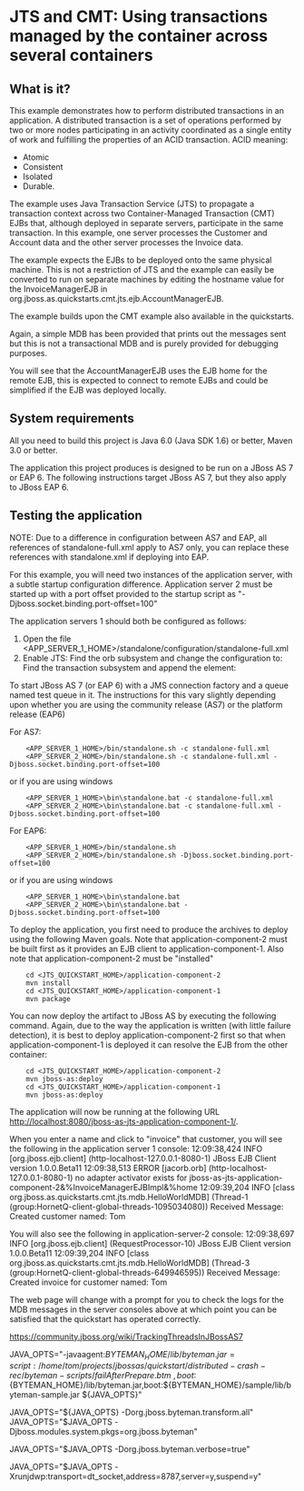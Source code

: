 JTS and CMT: Using transactions managed by the container across several containers 
==================================================================================

What is it?
-----------

This example demonstrates how to perform distributed transactions in an application. A 
distributed transaction is a set of operations performed by two or more nodes 
participating in an activity coordinated as a single entity of work and fulfilling
the properties of an ACID transaction. ACID meaning:

* Atomic
* Consistent
* Isolated
* Durable.

The example uses Java Transaction Service (JTS) to propagate a transaction context across 
two Container-Managed Transaction (CMT) EJBs that, although deployed in separate servers,
participate in the same transaction. In this example, one server processes the 
Customer and Account data and the other server processes the Invoice data.

The example expects the EJBs to be deployed onto the same physical machine. This is not a 
restriction of JTS and the example can easily be converted to run on separate machines by 
editing the hostname value for the InvoiceManagerEJB in org.jboss.as.quickstarts.cmt.jts.ejb.AccountManagerEJB.

The example builds upon the CMT example also available in the quickstarts. 

Again, a simple MDB has been provided that prints out the messages sent but this is not a 
transactional MDB and is purely provided for debugging purposes.

You will see that the AccountManagerEJB uses the EJB home for the remote EJB, this is expected
to connect to remote EJBs and could be simplified if the EJB was deployed locally.


System requirements
-------------------

All you need to build this project is Java 6.0 (Java SDK 1.6) or better, Maven 3.0 or better.

The application this project produces is designed to be run on a JBoss AS 7 or EAP 6. 
The following instructions target JBoss AS 7, but they also apply to JBoss EAP 6.


Testing the application
-------------------------

NOTE: Due to a difference in configuration between AS7 and EAP, all references of standalone-full.xml
apply to AS7 only, you can replace these references with standalone.xml if deploying into EAP.


For this example, you will need two instances of the application server, with a subtle startup 
configuration difference. Application server 2 must be started up with a port offset provided
to the startup script as "-Djboss.socket.binding.port-offset=100"

The application servers 1 should both be configured as follows:

1.    Open the file <APP_SERVER_1_HOME>/standalone/configuration/standalone-full.xml
2.    Enable JTS:
    Find the orb subsystem and change the configuration to:
        <subsystem xmlns="urn:jboss:domain:jacorb:1.1">
            <orb>
                <initializers security="on" transactions="on"/>
            </orb>
        </subsystem>
    Find the transaction subsystem and append the <jts/> element:
        <subsystem xmlns="urn:jboss:domain:transactions:1.1">
            <!-- LEAVE EXISTING CONFIG AND APPEND THE FOLLOWING -->
            <jts/>
        </subsystem>
        

To start JBoss AS 7 (or EAP 6) with a JMS connection factory and a queue named test queue in it. The instructions
for this vary slightly depending upon whether you are using the community release (AS7) or the platform release (EAP6)

For AS7:

        <APP_SERVER_1_HOME>/bin/standalone.sh -c standalone-full.xml
        <APP_SERVER_2_HOME>/bin/standalone.sh -c standalone-full.xml -Djboss.socket.binding.port-offset=100

or if you are using windows

        <APP_SERVER_1_HOME>\bin\standalone.bat -c standalone-full.xml
        <APP_SERVER_2_HOME>\bin\standalone.bat -c standalone-full.xml -Djboss.socket.binding.port-offset=100

For EAP6:

        <APP_SERVER_1_HOME>/bin/standalone.sh
        <APP_SERVER_2_HOME>/bin/standalone.sh -Djboss.socket.binding.port-offset=100

or if you are using windows

        <APP_SERVER_1_HOME>\bin\standalone.bat
        <APP_SERVER_2_HOME>\bin\standalone.bat -Djboss.socket.binding.port-offset=100


To deploy the application, you first need to produce the archives to deploy using
the following Maven goals. Note that application-component-2 must be built first as it provides an EJB client
to application-component-1. Also note that application-component-2 must be "installed"

        cd <JTS_QUICKSTART_HOME>/application-component-2
        mvn install
        cd <JTS_QUICKSTART_HOME>/application-component-1
        mvn package
        
You can now deploy the artifact to JBoss AS by executing the following command. Again, due to the way the 
application is written (with little failure detection), it is best to deploy application-component-2 first
so that when application-component-1 is deployed it can resolve the EJB from the other container: 
        
        cd <JTS_QUICKSTART_HOME>/application-component-2
        mvn jboss-as:deploy
        cd <JTS_QUICKSTART_HOME>/application-component-1
        mvn jboss-as:deploy

The application will now be running at the following URL <http://localhost:8080/jboss-as-jts-application-component-1/>.

When you enter a name and click to "invoice" that customer, you will see the following in the application server 1 console:
12:09:38,424 INFO  [org.jboss.ejb.client] (http-localhost-127.0.0.1-8080-1) JBoss EJB Client version 1.0.0.Beta11
12:09:38,513 ERROR [jacorb.orb] (http-localhost-127.0.0.1-8080-1) no adapter activator exists for jboss-as-jts-application-component-2&%InvoiceManagerEJBImpl&%home
12:09:39,204 INFO  [class org.jboss.as.quickstarts.cmt.jts.mdb.HelloWorldMDB] (Thread-1 (group:HornetQ-client-global-threads-1095034080)) Received Message: Created customer named: Tom

You will also see the following in application-server-2 console:
12:09:38,697 INFO  [org.jboss.ejb.client] (RequestProcessor-10) JBoss EJB Client version 1.0.0.Beta11
12:09:39,204 INFO  [class org.jboss.as.quickstarts.cmt.jts.mdb.HelloWorldMDB] (Thread-3 (group:HornetQ-client-global-threads-649946595)) Received Message: Created invoice for customer named: Tom

The web page will change with a prompt for you to check the logs for the MDB messages in the server consoles above at which point you can be satisfied that the quickstart
has operated correctly.



https://community.jboss.org/wiki/TrackingThreadsInJBossAS7

JAVA_OPTS="-javaagent:${BYTEMAN_HOME}/lib/byteman.jar=script:/home/tom/projects/jbossas/quickstart/distributed-crash-rec/byteman-scripts/failAfterPrepare.btm\
,boot:${BYTEMAN_HOME}/lib/byteman.jar,boot:${BYTEMAN_HOME}/sample/lib/byteman-sample.jar ${JAVA_OPTS}"


JAVA_OPTS="${JAVA_OPTS} -Dorg.jboss.byteman.transform.all"
JAVA_OPTS="$JAVA_OPTS -Djboss.modules.system.pkgs=org.jboss.byteman"

JAVA_OPTS="$JAVA_OPTS -Dorg.jboss.byteman.verbose=true"

JAVA_OPTS="$JAVA_OPTS -Xrunjdwp:transport=dt_socket,address=8787,server=y,suspend=y"
